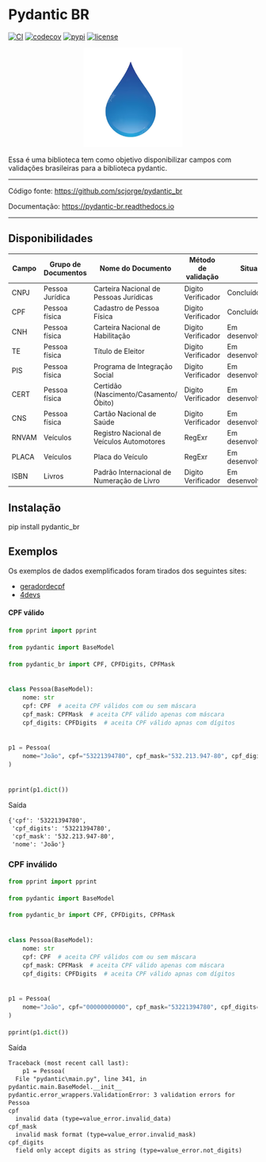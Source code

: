 
# Pydantic BR


[![CI](https://github.com/scjorge/pydantic_br/workflows/CI/badge.svg?event=push)](https://github.com/scjorge/pydantic_br/actions)
[![codecov](https://codecov.io/gh/scjorge/pydantic_br/branch/master/graph/badge.svg?token=1XVEXSBU69)](https://codecov.io/gh/scjorge/pydantic_br)
[![pypi](https://img.shields.io/pypi/v/pydantic-br)](https://pypi.org/project/pydantic-br/)
[![license](https://img.shields.io/pypi/l/pydantic-br)](https://github.com/scjorge/pydantic_br/blob/master/LICENSE)


<p align="center">
    <img src="https://raw.githubusercontent.com/scjorge/pydantic_br/master/docs/assets/logo.png" width='200'/>
</p>


Essa é uma biblioteca tem como objetivo disponibilizar campos com validações brasileiras para a biblioteca pydantic.


---

Código fonte: https://github.com/scjorge/pydantic_br

Documentação: https://pydantic-br.readthedocs.io

---

## Disponibilidades

| Campo | Grupo de Documentos | Nome do Documento | Método de validação | Situação
|---|---|---|---|---|
| CNPJ | Pessoa Jurídica | Carteira Nacional de Pessoas Jurídicas | Digito Verificador | Concluído
| CPF | Pessoa física | Cadastro de Pessoa Física | Digito Verificador | Concluído
| CNH | Pessoa física | Carteira Nacional de Habilitação | Digito Verificador | Em desenvolvimento
| TE | Pessoa física  | Título de Eleitor | Digito Verificador | Em desenvolvimento
| PIS | Pessoa física  | Programa de Integração Social | Digito Verificador | Em desenvolvimento
| CERT | Pessoa física  | Certidão (Nascimento/Casamento/Óbito) | Digito Verificador | Em desenvolvimento
| CNS | Pessoa física  | Cartão Nacional de Saúde | Digito Verificador | Em desenvolvimento
| RNVAM | Veículos | Registro Nacional de Veículos Automotores | RegExr | Em desenvolvimento
| PLACA | Veículos | Placa do Veículo | RegExr | Em desenvolvimento
| ISBN | Livros | Padrão Internacional de Numeração de Livro | Digito Verificador | Em desenvolvimento




## Instalação

pip install pydantic_br

## Exemplos

Os exemplos de dados exemplificados foram tirados dos seguintes sites:


- [geradordecpf](https://www.geradordecpf.org/)
- [4devs](https://www.4devs.com.br/gerador_de_cnpj)

#### CPF válido 
```python
from pprint import pprint

from pydantic import BaseModel

from pydantic_br import CPF, CPFDigits, CPFMask


class Pessoa(BaseModel):
    nome: str
    cpf: CPF  # aceita CPF válidos com ou sem máscara
    cpf_mask: CPFMask  # aceita CPF válido apenas com máscara
    cpf_digits: CPFDigits  # aceita CPF válido apnas com dígitos


p1 = Pessoa(
    nome="João", cpf="53221394780", cpf_mask="532.213.947-80", cpf_digits="53221394780"
)


pprint(p1.dict())
```

Saída

```
{'cpf': '53221394780',
 'cpf_digits': '53221394780',
 'cpf_mask': '532.213.947-80',
 'nome': 'João'}
```
### CPF inválido 

```python
from pprint import pprint

from pydantic import BaseModel

from pydantic_br import CPF, CPFDigits, CPFMask


class Pessoa(BaseModel):
    nome: str
    cpf: CPF  # aceita CPF válidos com ou sem máscara
    cpf_mask: CPFMask  # aceita CPF válido apenas com máscara
    cpf_digits: CPFDigits  # aceita CPF válido apnas com dígitos


p1 = Pessoa(
    nome="João", cpf="00000000000", cpf_mask="53221394780", cpf_digits="532.213.947-80"
)

pprint(p1.dict())
```

Saída

```
Traceback (most recent call last):
    p1 = Pessoa(
  File "pydantic\main.py", line 341, in pydantic.main.BaseModel.__init__
pydantic.error_wrappers.ValidationError: 3 validation errors for Pessoa
cpf
  invalid data (type=value_error.invalid_data)
cpf_mask
  invalid mask format (type=value_error.invalid_mask)
cpf_digits
  field only accept digits as string (type=value_error.not_digits)
```


